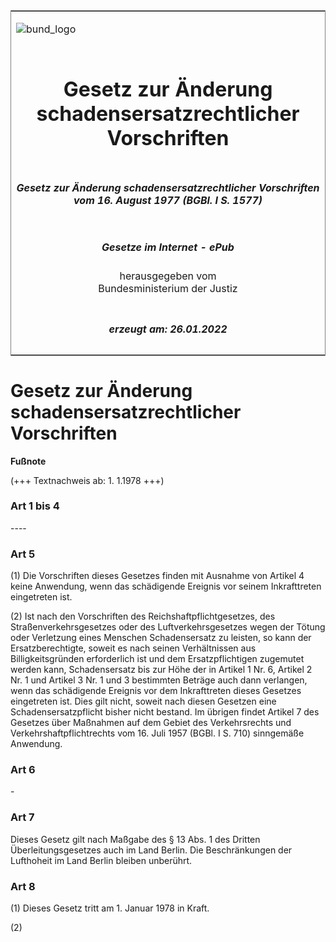 <span id="DECKBLATT.html"></span>

<table border="0" frame="border" width="100%">

<tr valign="top">

<td align="left">

![bund\_logo](BfJ_2021_Web_de_de.gif)

</td>

<td align="right">

 

</td>

</tr>

<tr align="center" valign="middle">

<td colspan="2">

# Gesetz zur Änderung schadensersatzrechtlicher Vorschriften

</td>

</tr>

<tr align="center" valign="middle">

<td colspan="2">

##### Gesetz zur Änderung schadensersatzrechtlicher Vorschriften vom 16. August 1977 (BGBl. I S. 1577)

</td>

</tr>

<tr align="center" valign="middle">

<td colspan="2">

  
  

##### Gesetze im Internet - ePub  
  
herausgegeben vom  
Bundesministerium der Justiz

</td>

</tr>

<tr align="center" valign="bottom">

<td colspan="2">

  
  

##### erzeugt am: 26.01.2022

</td>

</tr>

</table>

<span id="BJNR015770977.html"></span>

# Gesetz zur Änderung schadensersatzrechtlicher Vorschriften

<div>

  
**Fußnote**

<div class="jnhtml">

<div>

<div class="jurAbsatz">

(+++ Textnachweis ab: 1. 1.1978 +++)

</div>

</div>

</div>

</div>

<span id="BJNR015770977BJNE000100304.html"></span>

### Art 1 bis 4  
\----

<span id="BJNR015770977BJNE000200304.html"></span>

### Art 5  

<div>

<div class="jnhtml">

<div>

<div class="jurAbsatz">

(1) Die Vorschriften dieses Gesetzes finden mit Ausnahme von Artikel 4
keine Anwendung, wenn das schädigende Ereignis vor seinem Inkrafttreten
eingetreten ist.

</div>

<div class="jurAbsatz">

(2) Ist nach den Vorschriften des Reichshaftpflichtgesetzes, des
Straßenverkehrsgesetzes oder des Luftverkehrsgesetzes wegen der Tötung
oder Verletzung eines Menschen Schadensersatz zu leisten, so kann der
Ersatzberechtigte, soweit es nach seinen Verhältnissen aus
Billigkeitsgründen erforderlich ist und dem Ersatzpflichtigen zugemutet
werden kann, Schadensersatz bis zur Höhe der in Artikel 1 Nr. 6, Artikel
2 Nr. 1 und Artikel 3 Nr. 1 und 3 bestimmten Beträge auch dann
verlangen, wenn das schädigende Ereignis vor dem Inkrafttreten dieses
Gesetzes eingetreten ist. Dies gilt nicht, soweit nach diesen Gesetzen
eine Schadensersatzpflicht bisher nicht bestand. Im übrigen findet
Artikel 7 des Gesetzes über Maßnahmen auf dem Gebiet des Verkehrsrechts
und Verkehrshaftpflichtrechts vom 16. Juli 1957 (BGBl. I S. 710)
sinngemäße Anwendung.

</div>

</div>

</div>

</div>

<span id="BJNR015770977BJNE000300304.html"></span>

### Art 6  

<div>

<div class="jnhtml">

<div>

<div class="jurAbsatz">

\-

</div>

</div>

</div>

</div>

<span id="BJNR015770977BJNE000400304.html"></span>

### Art 7  

<div>

<div class="jnhtml">

<div>

<div class="jurAbsatz">

Dieses Gesetz gilt nach Maßgabe des § 13 Abs. 1 des Dritten
Überleitungsgesetzes auch im Land Berlin. Die Beschränkungen der
Lufthoheit im Land Berlin bleiben unberührt.

</div>

</div>

</div>

</div>

<span id="BJNR015770977BJNE000500304.html"></span>

### Art 8  

<div>

<div class="jnhtml">

<div>

<div class="jurAbsatz">

(1) Dieses Gesetz tritt am 1. Januar 1978 in Kraft.

</div>

<div class="jurAbsatz">

(2)

</div>

</div>

</div>

</div>
